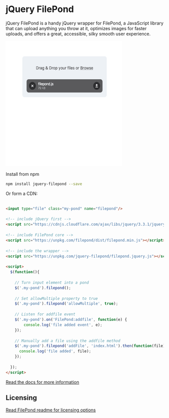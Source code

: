 # jQuery FilePond

jQuery FilePond is a handy jQuery wrapper for FilePond, a JavaScript library that can upload anything you throw at it, optimizes images for faster uploads, and offers a great, accessible, silky smooth user experience.

<img src="https://github.com/pqina/filepond-github-assets/blob/master/filepond-animation-01.gif" width="370" height="400" alt=""/>

Install from npm

```bash
npm install jquery-filepond --save
```

Or form a CDN:

```html

<input type="file" class="my-pond" name="filepond"/>

<!-- include jQuery first -->
<script src="https://cdnjs.cloudflare.com/ajax/libs/jquery/3.3.1/jquery.js"></script>

<!-- include FilePond core -->
<script src="https://unpkg.com/filepond/dist/filepond.min.js"></script>

<!-- include the wrapper -->
<script src="https://unpkg.com/jquery-filepond/filepond.jquery.js"></script>

<script>
  $(function(){

    // Turn input element into a pond
    $('.my-pond').filepond();

    // Set allowMultiple property to true
    $('.my-pond').filepond('allowMultiple', true);
  
    // Listen for addfile event
    $('.my-pond').on('FilePond:addfile', function(e) {
        console.log('file added event', e);
    });

    // Manually add a file using the addfile method
    $('.my-pond').filepond('addFile', 'index.html').then(function(file){
      console.log('file added', file);
    });
  
  });
</script>
```

[Read the docs for more information](https://pqina.nl/filepond/docs/)

## Licensing

[Read FilePond readme for licensing options](https://github.com/pqina/filepond#license)
